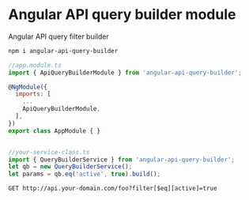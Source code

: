 # Angular API query builder module
Angular API query filter builder

```bash
npm i angular-api-query-builder
```

```js
//app.module.ts
import { ApiQueryBuilderModule } from 'angular-api-query-builder';

@NgModule({
  imports: [
    ...
    ApiQueryBuilderModule,
  ],
})
export class AppModule { }


//your-service-class.ts
import { QueryBuilderService } from 'angular-api-query-builder';
let qb = new QueryBuilderService();
let params = qb.eq('active', true).build();
```

```http request
GET http://api.your-domain.com/foo?filter[$eq][active]=true
```

